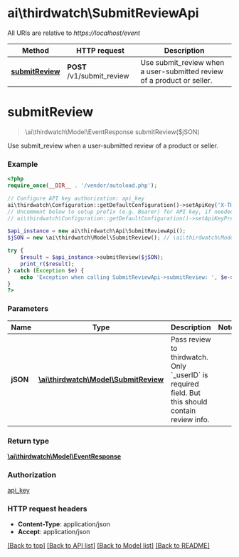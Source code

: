 # ai\thirdwatch\SubmitReviewApi

All URIs are relative to *https://localhost/event*

Method | HTTP request | Description
------------- | ------------- | -------------
[**submitReview**](SubmitReviewApi.md#submitReview) | **POST** /v1/submit_review | Use submit_review when a user-submitted review of a product or seller.


# **submitReview**
> \ai\thirdwatch\Model\EventResponse submitReview($jSON)

Use submit_review when a user-submitted review of a product or seller.

### Example
```php
<?php
require_once(__DIR__ . '/vendor/autoload.php');

// Configure API key authorization: api_key
ai\thirdwatch\Configuration::getDefaultConfiguration()->setApiKey('X-THIRDWATCH-API-KEY', 'YOUR_API_KEY');
// Uncomment below to setup prefix (e.g. Bearer) for API key, if needed
// ai\thirdwatch\Configuration::getDefaultConfiguration()->setApiKeyPrefix('X-THIRDWATCH-API-KEY', 'Bearer');

$api_instance = new ai\thirdwatch\Api\SubmitReviewApi();
$jSON = new \ai\thirdwatch\Model\SubmitReview(); // \ai\thirdwatch\Model\SubmitReview | Pass review to thirdwatch. Only `_userID` is required field. But this should contain review info.

try {
    $result = $api_instance->submitReview($jSON);
    print_r($result);
} catch (Exception $e) {
    echo 'Exception when calling SubmitReviewApi->submitReview: ', $e->getMessage(), PHP_EOL;
}
?>
```

### Parameters

Name | Type | Description  | Notes
------------- | ------------- | ------------- | -------------
 **jSON** | [**\ai\thirdwatch\Model\SubmitReview**](../Model/SubmitReview.md)| Pass review to thirdwatch. Only &#x60;_userID&#x60; is required field. But this should contain review info. |

### Return type

[**\ai\thirdwatch\Model\EventResponse**](../Model/EventResponse.md)

### Authorization

[api_key](../../README.md#api_key)

### HTTP request headers

 - **Content-Type**: application/json
 - **Accept**: application/json

[[Back to top]](#) [[Back to API list]](../../README.md#documentation-for-api-endpoints) [[Back to Model list]](../../README.md#documentation-for-models) [[Back to README]](../../README.md)

